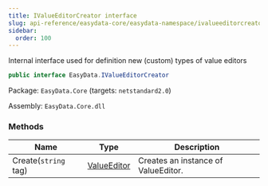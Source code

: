 ```yaml
---
title: IValueEditorCreator interface
slug: api-reference/easydata-core/easydata-namespace/ivalueeditorcreator-interface
sidebar:
  order: 100
---
```


Internal interface used for definition new (custom) types of value editors
```csharp
public interface EasyData.IValueEditorCreator

```
Package: `EasyData.Core` (targets: `netstandard2.0`)

Assembly: `EasyData.Core.dll`

### Methods

| Name | Type | Description | 
| --- | --- | --- | 
| Create(`string` tag) | [ValueEditor](///easyquery/docs/api-reference/easydata-core/easydata-namespace/valueeditor-class) | Creates an instance of ValueEditor. |
